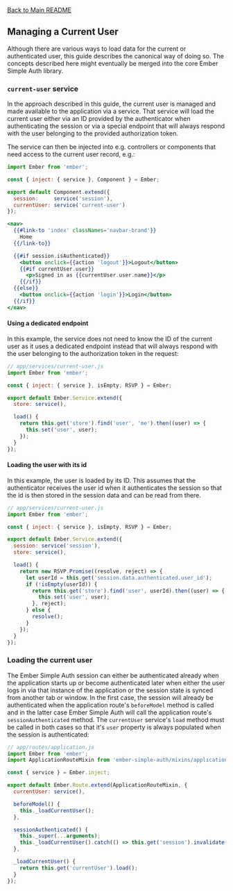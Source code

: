 [Back to Main README](../README.md)

## Managing a Current User

Although there are various ways to load data for the current or authenticated
user, this guide describes the canonical way of doing so. The concepts
described here might eventually be merged into the core Ember Simple Auth
library.

### `current-user` service

In the approach described in this guide, the current user is managed and made
available to the application via a service. That service will load the current
user either via an ID provided by the authenticator when authenticating the
session or via a special endpoint that will always respond with the user
belonging to the provided authorization token.

The service can then be injected into e.g. controllers or components that need
access to the current user record, e.g.:

```js
import Ember from 'ember';

const { inject: { service }, Component } = Ember;

export default Component.extend({
  session:     service('session'),
  currentUser: service('current-user')
});
```

```hbs
<nav>
  {{#link-to 'index' classNames='navbar-brand'}}
    Home
  {{/link-to}}

  {{#if session.isAuthenticated}}
    <button onclick={{action 'logout'}}>Logout</button>
    {{#if currentUser.user}}
      <p>Signed in as {{currentUser.user.name}}</p>
    {{/if}}
  {{else}}
    <button onclick={{action 'login'}}>Login</button>
  {{/if}}
</nav>
```

#### Using a dedicated endpoint

In this example, the service does not need to know the ID of the current user
as it uses a dedicated endpoint instead that will always respond with the user
belonging to the authorization token in the request:

```js
// app/services/current-user.js
import Ember from 'ember';

const { inject: { service }, isEmpty, RSVP } = Ember;

export default Ember.Service.extend({
  store: service(),

  load() {
    return this.get('store').find('user', 'me').then((user) => {
      this.set('user', user);
    });
  }
});
```

#### Loading the user with its id

In this example, the user is loaded by its ID. This assumes that the
authenticator receives the user id when it authenticates the session so that
the id is then stored in the session data and can be read from there.

```js
// app/services/current-user.js
import Ember from 'ember';

const { inject: { service }, isEmpty, RSVP } = Ember;

export default Ember.Service.extend({
  session: service('session'),
  store: service(),

  load() {
    return new RSVP.Promise((resolve, reject) => {
      let userId = this.get('session.data.authenticated.user_id');
      if (!isEmpty(userId)) {
        return this.get('store').find('user', userId).then((user) => {
          this.set('user', user);
        }, reject);
      } else {
        resolve();
      }
    });
  }
});
```

### Loading the current user

The Ember Simple Auth session can either be authenticated already when the
application starts up or become authenticated later when either the user logs
in via that instance of the application or the session state is synced from
another tab or window. In the first case, the session will already be
authenticated when the application route's `beforeModel` method is called and
in the latter case Ember Simple Auth will call the application route's
`sessionAuthenticated` method. The `currentUser` service's `load` method must
be called in both cases so that it's `user` property is always populated when
the session is authenticated:

```js
// app/routes/application.js
import Ember from 'ember';
import ApplicationRouteMixin from 'ember-simple-auth/mixins/application-route-mixin';

const { service } = Ember.inject;

export default Ember.Route.extend(ApplicationRouteMixin, {
  currentUser: service(),

  beforeModel() {
    this._loadCurrentUser();
  },

  sessionAuthenticated() {
    this._super(...arguments);
    this._loadCurrentUser().catch(() => this.get('session').invalidate());
  },

  _loadCurrentUser() {
    return this.get('currentUser').load();
  }
});
```
